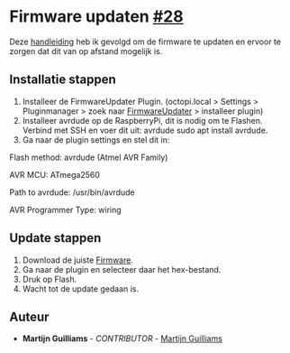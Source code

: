 # Firmware updaten [#28](https://github.com/12003586/PEM-3D-printer/issues/28)

 Deze [handleiding](https://blog.svenadolph.net/update-prusa-i3-m-k3-s-firmware-from-octo-pi-using-the-octo-print-firmware-updater-plugin/) heb ik gevolgd om de firmware te updaten en ervoor te zorgen dat dit van op afstand mogelijk is.

 ## Installatie stappen

1. Installeer de FirmwareUpdater Plugin. (octopi.local > Settings > Pluginmanager > zoek naar [FirmwareUpdater](https://github.com/OctoPrint/OctoPrint-FirmwareUpdater) > installeer plugin)
2. Installeer avrdude op de RaspberryPi, dit is nodig om te Flashen. Verbind met SSH en voer dit uit: avrdude sudo apt install avrdude. 
3. Ga naar de plugin settings en stel dit in:

Flash method: avrdude (Atmel AVR Family)


AVR MCU: ATmega2560


Path to avrdude: /usr/bin/avrdude 


AVR Programmer Type: wiring



## Update stappen

1. Download de juiste [Firmware](https://help.prusa3d.com/downloads).
2. Ga naar de plugin en selecteer daar het hex-bestand.
3. Druk op Flash.
4. Wacht tot de update gedaan is.


## Auteur
- **Martijn Guilliams** - _CONTRIBUTOR_ - [Martijn Guilliams](https://github.com/MartijnGuilliamsPXL)
